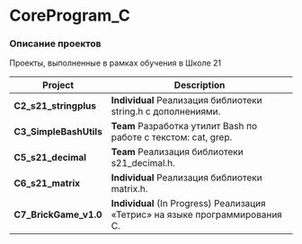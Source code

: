 # CoreProgram_C

### Описание проектов

Проекты, выполненные в рамках обучения в Школе 21

| Project                | Description                                                  |
|------------------------|--------------------------------------------------------------|
| **C2_s21_stringplus**  | **Individual** Реализация библиотеки string.h с дополнениями.               |
| **C3_SimpleBashUtils** | **Team** Разработка утилит Bash по работе с текстом: cat, grep.       |
| **C5_s21_decimal**     | **Team** Реализация библиотеки s21_decimal.h.       |
| **C6_s21_matrix**      | **Individual** Реализация библиотеки matrix.h.            |
| **C7_BrickGame_v1.0**  | **Individual** (In Progress) Реализация «Тетрис» на языке программирования С. |
